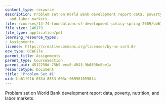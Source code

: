 ```yaml
---
content_type: resource
description: Problem set on World Bank development report data, poverty, nutrition,
  and labor markets.
file: /courses/14-74-foundations-of-development-policy-spring-2009/bb61f91b033d8553603c0699610590f4_MIT14_74s09_pset01.pdf
file_size: 146179
file_type: application/pdf
learning_resource_types:
- Assignments
license: https://creativecommons.org/licenses/by-nc-sa/4.0/
ocw_type: OCWFile
parent_title: Assignments
parent_type: CourseSection
parent_uid: 4512250d-75b9-eea0-4943-9b0898e8ee1a
resourcetype: Document
title: 'Problem Set #1'
uid: bb61f91b-033d-8553-603c-0699610590f4
---
```

Problem set on World Bank development report data, poverty, nutrition, and labor markets.